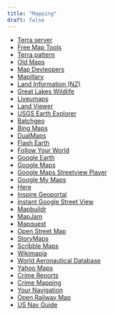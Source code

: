 ```yaml
---
title: "Mapping"
draft: false
---
```


- [Terra server](https://www.terraserver.com/)<br>
- [Free Map Tools](https://www.freemaptools.com)<br>
- [Terra pattern](http://www.terrapattern.com/)<br>
- [Old Maps](http://www.oldmapsonline.org)<br>
- [Map Devleopers](https://www.mapdevelopers.com/google-map-search.php)  
- [Mapillary](https://www.mapillary.com/)<br>
- [Land Information (NZ)](https://data.linz.govt.nz/data/)<br>
- [Great Lakes Wildlife](http://maps.glifwc.org/)<br>
- [Liveumaps](http://liveuamap.com)<br>
- [Land Viewer](https://lv.eosda.com/)<br>
- [USGS Earth Explorer](https://earthexplorer.usgs.gov/)<br>
- [Batchgeo](http://batchgeo.com/)<br>
- [Bing Maps](http://www.bing.com/maps)<br>
- [DualMaps](http://data.mashedworld.com/dualmaps/map.htm)<br>
- [Flash Earth](http://www.flashearth.com/)<br>
- [Follow Your World](https://followyourworld.appspot.com/)<br>
- [Google Earth](http://www.google.com/earth)<br>
- [Google Maps](https://www.google.com/maps)<br>
- [Google Maps Streetview Player](http://brianfolts.com/driver)<br>
- [Google My Maps](https://www.google.com/maps/about/mymaps)<br>
- [Here](https://wego.here.com/)<br>
- [Inspire Geoportal](http://inspire-geoportal.ec.europa.eu/)<br>
- [Instant Google Street View](http://www.instantstreetview.com/)<br>
- [Mapbuildr](https://mapkit.io/editor)<br>
- [MapJam](http://mapjam.com/)<br>
- [Mapquest](https://www.mapquest.com/)<br>
- [Open Street Map](http://www.openstreetmap.org/)<br>
- [StoryMaps](http://storymaps.arcgis.com/en)<br>
- [Scribble Maps](http://scribblemaps.com/)<br>
- [Wikimapia](http://wikimapia.org/)<br>
- [World Aeronautical Database](http://worldaerodata.com/)<br>
- [Yahoo Maps](https://maps.yahoo.com/)<br>
- [Crime Reports](https://www.crimereports.com/home/#!/dashboard)<br>
- [Crime Mapping](https://www.crimemapping.com/home)<br>
- [Your Navigation](http://yournavigation.org/)<br>
- [Open Railway Map](http://www.openrailwaymap.org/)<br>
- [US Nav Guide](http://www.usnaviguide.com)<br>
